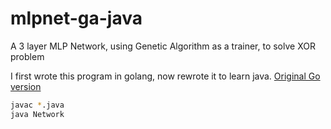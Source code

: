 # mlpnet-ga-java
A 3 layer MLP Network, using Genetic Algorithm as a trainer, to solve XOR problem

I first wrote this program in golang, now rewrote it to learn java.
[Original Go version](https://github.com/ViktorHura/mlpnet-ga-go)

```Bash
javac *.java
java Network
```
